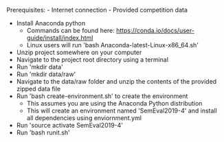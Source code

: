 Prerequisites:
    - Internet connection
    - Provided competition data

- Install Anaconda python
    - Commands can be found here: https://conda.io/docs/user-guide/install/index.html
    - Linux users will run 'bash Anaconda-latest-Linux-x86_64.sh'
- Unzip project somewhere on your computer
- Navigate to the project root directory using a terminal
- Run 'mkdir data'
- Run 'mkdir data/raw'
- Navigate to the data/raw folder and unzip the contents of the provided zipped data file
- Run 'bash create-environment.sh' to create the environment
    - This assumes you are using the Anaconda Python distribution
    - This will create an environment named 'SemEval2019-4' and install all dependencies using enviornment.yml
- Run 'source activate SemEval2019-4'
- Run 'bash runit.sh'